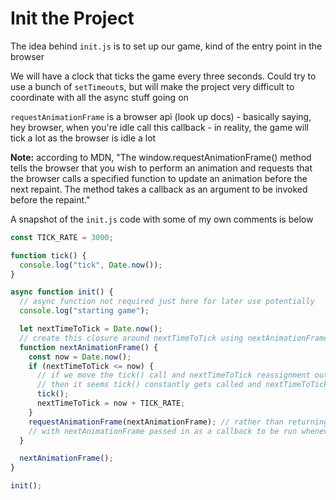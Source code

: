 # Init the Project

The idea behind `init.js` is to set up our game, kind of the entry point in the browser

We will have a clock that ticks the game every three seconds. Could try to use a bunch of `setTimeout`s, but will make the project very difficult to coordinate with all the async stuff going on

`requestAnimationFrame` is a browser api (look up docs) - basically saying, hey browser, when you're idle call this callback - in reality, the game will tick a lot as the browser is idle a lot

**Note:** according to MDN, "The window.requestAnimationFrame() method tells the browser that you wish to perform an animation and requests that the browser calls a specified function to update an animation before the next repaint. The method takes a callback as an argument to be invoked before the repaint."

A snapshot of the `init.js` code with some of my own comments is below

```js
const TICK_RATE = 3000;

function tick() {
  console.log("tick", Date.now());
}

async function init() {
  // async function not required just here for later use potentially
  console.log("starting game");

  let nextTimeToTick = Date.now();
  // create this closure around nextTimeToTick using nextAnimationFrame so that nextTimeToTick is constantly updated
  function nextAnimationFrame() {
    const now = Date.now();
    if (nextTimeToTick <= now) {
      // if we move the tick() call and nextTimeToTick reassignment outside the if block
      // then it seems tick() constantly gets called and nextTimeToTick is constantly updated
      tick();
      nextTimeToTick = now + TICK_RATE;
    }
    requestAnimationFrame(nextAnimationFrame); // rather than returning nextAnimationFrame to create a closure, we call requestAnimationFrame
    // with nextAnimationFrame passed in as a callback to be run whenever the browser is available
  }

  nextAnimationFrame();
}

init();
```
